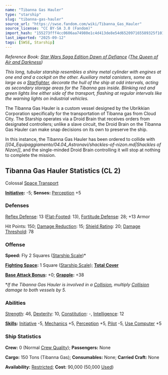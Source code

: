 ```yaml
---
name: "Tibanna Gas Hauler"
type: "starship"
slug: "tibanna-gas-hauler"
source_url: "https://swse.fandom.com/wiki/Tibanna_Gas_Hauler"
source_license: "CC BY-SA 3.0 (Fandom)"
import_hash: "155273fff4cc0606aa74980e1c4d413de8e54d652097165589325f101724c04a"
last_imported: "2025-09-12"
tags: [SWSE, Starship]
---
```

*Reference Book: [Star Wars Saga Edition Dawn of Defiance](https://swse.fandom.com/wiki/Star_Wars_Saga_Edition_Dawn_of_Defiance) ([The Queen of Air and Darkness](https://swse.fandom.com/wiki/The_Queen_of_Air_and_Darkness))*

*This long, tubular starship resembles a shiny metal cylinder with engines at one end and a cockpit on the other. Auxiliary metal canisters, some as large as a [Starfighter](https://swse.fandom.com/wiki/Starfighter), decorate the hull of the ship at odd intervals, acting as secondary storage areas for the Tibanna gas inside. Blinking red and green lights line either side of the transport, flashing at regular intervals like the warning lights on industrial vehicles.*

The Tibanna Gas Hauler is a custom vessel designed by the Ubrikkian Corporation specifically for the transportation of Tibanna gas from Cloud City. The Starship operates via a Droid Brain that receives orders from designated controllers; unlike a slave circuit, the Droid Brain on the Tibanna Gas Hauler can make snap decisions on its own to preserve the ship.

In this instance, the Tibanna Gas Hauler has been ordered to collide with *[[04_Equipaggiamento/04.04_Astronavi/shackles-of-nizon.md|Shackles of Nizon]]*, and the single-minded Droid Brain controlling it will stop at nothing to complete the mission.
## Tibanna Gas Hauler Statistics (CL 2)
Colossal [Space Transport](https://swse.fandom.com/wiki/Space_Transport)

**[Initiative](https://swse.fandom.com/wiki/Initiative):** -5; **Senses:** [Perception](https://swse.fandom.com/wiki/Perception) +5
### Defenses
[Reflex Defense](https://swse.fandom.com/wiki/Reflex_Defense_(Vehicles)): 13 ([Flat-Footed](https://swse.fandom.com/wiki/Flat-Footed): 13), [Fortitude Defense](https://swse.fandom.com/wiki/Fortitude_Defense_(Vehicles)): 28; +13 Armor

Hit Points: 150; [Damage Reduction](https://swse.fandom.com/wiki/Damage_Reduction): 15; [Shield Rating](https://swse.fandom.com/wiki/Shield_Rating): 20; [Damage Threshold](https://swse.fandom.com/wiki/Damage_Threshold_(Vehicles)): 78
### Offense
**Speed:** Fly 2 Squares ([Starship Scale](https://swse.fandom.com/wiki/Starship_Scale))*

**[Fighting Space](https://swse.fandom.com/wiki/Fighting_Space):** 1 Square ([Starship Scale](https://swse.fandom.com/wiki/Starship_Scale)); **[Total Cover](https://swse.fandom.com/wiki/Total_Cover)**

**[Base Attack Bonus](https://swse.fandom.com/wiki/Base_Attack_Bonus):** +0; **[Grapple](https://swse.fandom.com/wiki/Grapple):** +38

**If the Tibanna Gas Hauler is involved in a [Collision](https://swse.fandom.com/wiki/Collision), multiply [Collision](https://swse.fandom.com/wiki/Collision) damage to both vessels by 5.*
### Abilities
[Strength](https://swse.fandom.com/wiki/Strength): 46, [Dexterity](https://swse.fandom.com/wiki/Dexterity): 10, [Constitution](https://swse.fandom.com/wiki/Constitution): -, [Intelligence](https://swse.fandom.com/wiki/Intelligence): 12

**[Skills](https://swse.fandom.com/wiki/Skills):** [Initiative](https://swse.fandom.com/wiki/Initiative) -5, [Mechanics](https://swse.fandom.com/wiki/Mechanics) +5, [Perception](https://swse.fandom.com/wiki/Perception) +5, [Pilot](https://swse.fandom.com/wiki/Pilot) -5, [Use Computer](https://swse.fandom.com/wiki/Use_Computer) +5
### Ship Statistics
**Crew:** 0 (Normal [Crew Quality](https://swse.fandom.com/wiki/Crew_Quality)); **Passengers:** None

**Cargo:** 150 Tons (Tibanna Gas); **Consumables:** None; **Carried Craft:** None

**Availability:** [Restricted](https://swse.fandom.com/wiki/Restricted); **Cost:** 90,000 (50,000 [Used](https://swse.fandom.com/wiki/Used))